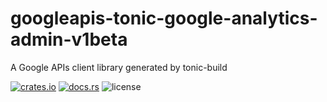 # googleapis-tonic-google-analytics-admin-v1beta

A Google APIs client library generated by tonic-build

[![crates.io](https://img.shields.io/crates/v/googleapis-tonic-google-analytics-admin-v1beta)](https://crates.io/crates/googleapis-tonic-google-analytics-admin-v1beta)
[![docs.rs](https://img.shields.io/docsrs/googleapis-tonic-google-analytics-admin-v1beta)](https://docs.rs/googleapis-tonic-google-analytics-admin-v1beta)
![license](https://img.shields.io/crates/l/googleapis-tonic-google-analytics-admin-v1beta)
